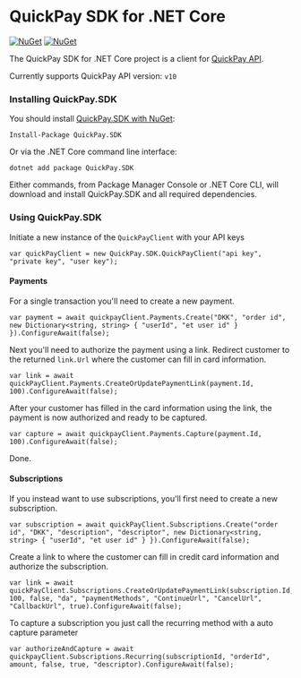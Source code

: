 QuickPay SDK for .NET Core
======================
[![NuGet](https://img.shields.io/nuget/dt/QuickPay.SDK.svg)](https://www.nuget.org/packages/QuickPay.SDK) [![NuGet](https://img.shields.io/nuget/vpre/QuickPay.SDK.svg)](https://www.nuget.org/packages/QuickPay.SDK)

The QuickPay SDK for .NET Core project is a client for [QuickPay API](https://learn.quickpay.net/tech-talk/api). 

Currently supports QuickPay API version: `v10`

### Installing QuickPay.SDK

You should install [QuickPay.SDK with NuGet](https://www.nuget.org/packages/QuickPay.SDK):

    Install-Package QuickPay.SDK
    
Or via the .NET Core command line interface:

    dotnet add package QuickPay.SDK

Either commands, from Package Manager Console or .NET Core CLI, will download and install QuickPay.SDK and all required dependencies.

### Using QuickPay.SDK

Initiate a new instance of the `QuickPayClient` with your API keys

    var quickPayClient = new QuickPay.SDK.QuickPayClient("api key", "private key", "user key");

#### Payments

For a single transaction you'll need to create a new payment.

	var payment = await quickpayClient.Payments.Create("DKK", "order id", new Dictionary<string, string> { "userId", "et user id" } }).ConfigureAwait(false);

Next you'll need to authorize the payment using a link. Redirect customer to the returned `link.Url` where the customer can fill in card information.

    var link = await quickPayClient.Payments.CreateOrUpdatePaymentLink(payment.Id, 100).ConfigureAwait(false);

After your customer has filled in the card information using the link, the payment is now authorized and ready to be captured.

    var capture = await quickpayClient.Payments.Capture(payment.Id, 100).ConfigureAwait(false);

Done.

#### Subscriptions

If you instead want to use subscriptions, you'll first need to create a new subscription.

    var subscription = await quickPayClient.Subscriptions.Create("order id", "DKK", "description", "descriptor", new Dictionary<string, string> { "userId", "et user id" } }).ConfigureAwait(false);

Create a link to where the customer can fill in credit card information and authorize the subscription.

    var link = await quickPayClient.Subscriptions.CreateOrUpdatePaymentLink(subscription.Id, 100, false, "da", "paymentMethods", "ContinueUrl", "CancelUrl", "CallbackUrl", true).ConfigureAwait(false);

To capture a subscription you just call the recurring method with a auto capture parameter

    var authorizeAndCapture = await quickpayClient.Subscriptions.Recurring(subscriptionId, "orderId", amount, false, true, "descriptor).ConfigureAwait(false);
